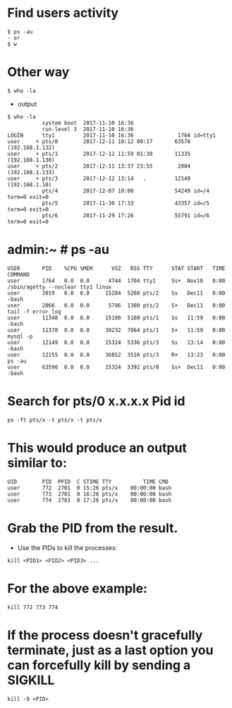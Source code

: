 # Find users activity
```
$ ps -au 
- or
$ w
```
# Other way
```
$ who -la
```
- output
```
$ who -la
           system boot  2017-11-10 16:36
           run-level 3  2017-11-10 16:36
LOGIN      tty1         2017-11-10 16:36              1764 id=tty1
user     + pts/0        2017-12-11 10:12 00:17       63578 (192.168.1.132)
user     + pts/1        2017-12-12 11:59 01:30       11335 (192.168.1.130)
user     + pts/2        2017-12-11 13:37 23:55        2004 (192.168.1.133)
user     + pts/3        2017-12-12 13:14   .         12149 (192.168.1.10)
           pts/4        2017-12-07 10:00             54249 id=/4    term=0 exit=0
           pts/5        2017-11-30 17:33             43357 id=/5    term=0 exit=0
           pts/6        2017-11-29 17:26             55791 id=/6    term=0 exit=0

```
# admin:~ # ps -au
```
USER       PID    %CPU %MEM      VSZ   RSS TTY      STAT START   TIME COMMAND
user       1764   0.0  0.0      4744  1704 tty1     Ss+  Nov10   0:00 /sbin/agetty --noclear tty1 linux
user       2019   0.0  0.0     15284  5260 pts/2    Ss   Dec11   0:00 -bash
user       2066   0.0  0.0      5796  1380 pts/2    S+   Dec11   0:00 tail -f error_log
user       11340  0.0  0.0     15180  5160 pts/1    Ss   11:59   0:00 -bash
user       11370  0.0  0.0     30232  7064 pts/1    S+   11:59   0:00 mysql -p
user       12149  0.0  0.0     15324  5336 pts/3    Ss   13:14   0:00 -bash
user       12255  0.0  0.0     36852  3516 pts/3    R+   13:23   0:00 ps -au
user       63590  0.0  0.0     15324  5392 pts/0    Ss+  Dec11   0:00 -bash
```


# Search for pts/0 x.x.x.x Pid id
```
ps -ft pts/x -t pts/x -t pts/x
```
# This would produce an output similar to:
```
UID        PID  PPID  C STIME TTY          TIME CMD
user       772  2701  0 15:26 pts/x    00:00:00 bash
user       773  2701  0 16:26 pts/x    00:00:00 bash
user       774  2701  0 17:26 pts/x    00:00:00 bash
```
# Grab the PID from the result.
- Use the PIDs to kill the processes:
```
kill <PID1> <PID2> <PID3> ...
```
# For the above example:
```
kill 772 773 774
```
# If the process doesn't gracefully terminate, just as a last option you can forcefully kill by sending a SIGKILL
```
kill -9 <PID>
```
